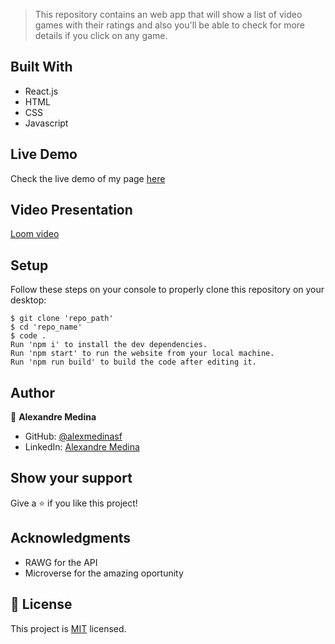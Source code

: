 > This repository contains an web app that will show a list of video games with their ratings and also you'll be able to check for more details if you click on any game.
## Built With

- React.js
- HTML
- CSS
- Javascript

## Live Demo

Check the live demo of my page [here](https://legendary-lollipop-bc2bf5.netlify.app/)

## Video Presentation

[Loom video](https://www.loom.com/share/b836f21d6e9e4cf2a98a80739a2419fb)

## Setup

Follow these steps on your console to properly clone this repository on your desktop:

```
$ git clone 'repo_path'
$ cd 'repo_name'
$ code .
Run 'npm i' to install the dev dependencies.
Run 'npm start' to run the website from your local machine.
Run 'npm run build' to build the code after editing it.
```

## Author

👤 **Alexandre Medina**

- GitHub: [@alexmedinasf](https://github.com/alexmedinasf)
- LinkedIn: [Alexandre Medina](https://www.linkedin.com/in/alexmedinasf/)

## Show your support

Give a ⭐️ if you like this project!

## Acknowledgments

- RAWG for the API
- Microverse for the amazing oportunity

## 📝 License

This project is [MIT](./MIT.md) licensed.
